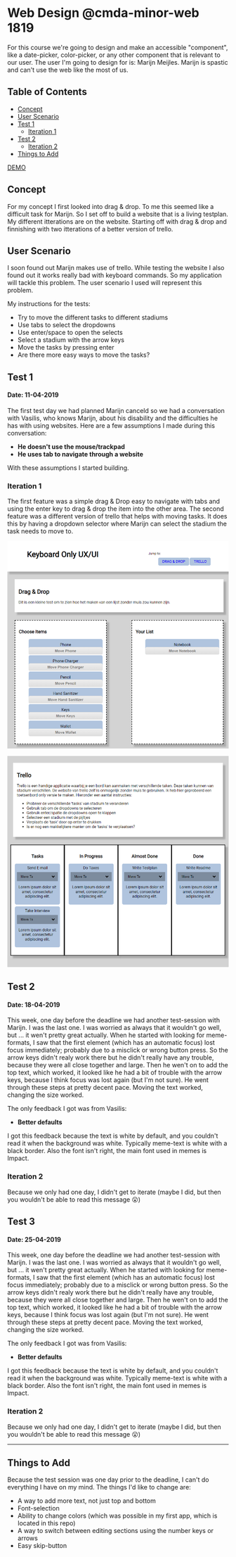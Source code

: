 # Web Design @cmda-minor-web 1819

For this course we're going to design and make an accessible "component", like a date-picker, color-picker, or any other component that is relevant to our user. The user I'm going to design for is: Marijn Meijles. Marijn is spastic and can't use the web like the most of us.

## Table of Contents
- [Concept](#concept)
- [User Scenario](#user-scenario)
- [Test 1](#test-1-)
  - [Iteration 1](#iteration-1-)
- [Test 2](#test-2-)
  - [Iteration 2](#iteration-2-)
- [Things to Add](#things-to-add-)


[DEMO](https://unruffled-curran-4c6d26.netlify.com/)



## Concept
For my concept I first looked into drag & drop. To me this seemed like a difficult task for Marijn. So I set off to build a website that is a living testplan. My different itterations are on the website. Starting off with drag & drop and finnishing with two itterations of a better version of trello.

## User Scenario
I soon found out Marijn makes use of trello. While testing the website I also found out it works really bad with keyboard commands. So my application will tackle this problem. The user scenario I used will represent this problem. 

My instructions for the tests:
- Try to move the different tasks to different stadiums
- Use tabs to select the dropdowns
- Use enter/space to open the selects
- Select a stadium with the arrow keys
- Move the tasks by pressing enter
- Are there more easy ways to move the tasks?

## Test 1
#### Date: 11-04-2019
The first test day we had planned Marijn canceld so we had a conversation with Vasilis, who knows Marijn, about his disability and the difficulties he has with using websites. Here are a few assumptions I made during this conversation:
- **He doesn't use the mouse/trackpad**
- **He uses tab to navigate through a website**

With these assumptions I started building.

### Iteration 1
The first feature was a simple drag & Drop easy to navigate with tabs and using the enter key to drag & drop the item into the other area. The second feature was a different version of trello that helps with moving tasks. It does this by having a dropdown selector where Marijn can select the stadium the task needs to move to. 

![iteration1.1](screens/iteration1.1.png)

![iteration1.2](screens/iteration1.2.png)

## Test 2
#### Date: 18-04-2019
This week, one day before the deadline we had another test-session with Marijn. I was the last one. I was worried as always that it wouldn't go well, but ... it wen't pretty great actually. When he started with looking for meme-formats, I saw that the first element (which has an automatic focus) lost focus immediately; probably due to a misclick or wrong button press. So the arrow keys didn't realy work there but he didn't really have any trouble, because they were all close together and large. Then he wen't on to add the top text, which worked, it looked like he had a bit of trouble with the arrow keys, because I think focus was lost again (but I'm not sure). He went through these steps at pretty decent pace. Moving the text worked, changing the size worked. 

The only feedback I got was from Vasilis:
- **Better defaults**

I got this feedback because the text is white by default, and you couldn't read it when the background was white. Typically meme-text is white with a black border. Also the font isn't right, the main font used in memes is Impact.

### Iteration 2
Because we only had one day, I didn't get to iterate (maybe I did, but then you wouldn't be able to read this message 😮)

## Test 3
#### Date: 25-04-2019
This week, one day before the deadline we had another test-session with Marijn. I was the last one. I was worried as always that it wouldn't go well, but ... it wen't pretty great actually. When he started with looking for meme-formats, I saw that the first element (which has an automatic focus) lost focus immediately; probably due to a misclick or wrong button press. So the arrow keys didn't realy work there but he didn't really have any trouble, because they were all close together and large. Then he wen't on to add the top text, which worked, it looked like he had a bit of trouble with the arrow keys, because I think focus was lost again (but I'm not sure). He went through these steps at pretty decent pace. Moving the text worked, changing the size worked. 

The only feedback I got was from Vasilis:
- **Better defaults**

I got this feedback because the text is white by default, and you couldn't read it when the background was white. Typically meme-text is white with a black border. Also the font isn't right, the main font used in memes is Impact.

### Iteration 2
Because we only had one day, I didn't get to iterate (maybe I did, but then you wouldn't be able to read this message 😮)

---

## Things to Add
Because the test session was one day prior to the deadline, I can't do everything I have on my mind. 
The things I'd like to change are:
- A way to add more text, not just top and bottom
- Font-selection
- Ability to change colors (which was possible in my first app, which is located in this repo)
- A way to switch between editing sections using the number keys or arrows
- Easy skip-button


